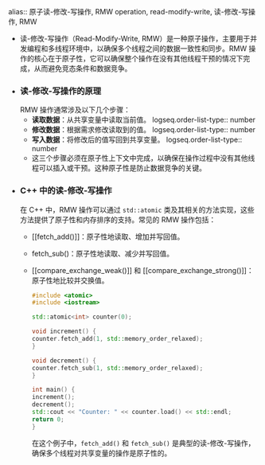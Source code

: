 alias:: 原子读-修改-写操作, RMW operation, read-modify-write, 读-修改-写操作, RMW

- 读-修改-写操作（Read-Modify-Write, RMW）是一种原子操作，主要用于并发编程和多线程环境中，以确保多个线程之间的数据一致性和同步。RMW 操作的核心在于原子性，它可以确保整个操作在没有其他线程干预的情况下完成，从而避免竞态条件和数据竞争。
- ### 读-修改-写操作的原理
  RMW 操作通常涉及以下几个步骤：
	- **读取数据**：从共享变量中读取当前值。
	  logseq.order-list-type:: number
	- **修改数据**：根据需求修改读取到的值。
	  logseq.order-list-type:: number
	- **写入数据**：将修改后的值写回到共享变量。
	  logseq.order-list-type:: number
	- 这三个步骤必须在原子性上下文中完成，以确保在操作过程中没有其他线程可以插入或干预。这种原子性是防止数据竞争的关键。
- ### C++ 中的读-修改-写操作
  在 C++ 中，RMW 操作可以通过 `std::atomic` 类及其相关的方法实现，这些方法提供了原子性和内存排序的支持。常见的 RMW 操作包括：
	- [[fetch_add()]]：原子性地读取、增加并写回值。
	- fetch_sub()：原子性地读取、减少并写回值。
	- [[compare_exchange_weak()]] 和 [[compare_exchange_strong()]]：原子性地比较并交换值。
	  
	  ```cpp
	  #include <atomic>
	  #include <iostream>
	  
	  std::atomic<int> counter(0);
	  
	  void increment() {
	  counter.fetch_add(1, std::memory_order_relaxed);
	  }
	  
	  void decrement() {
	  counter.fetch_sub(1, std::memory_order_relaxed);
	  }
	  
	  int main() {
	  increment();
	  decrement();
	  std::cout << "Counter: " << counter.load() << std::endl;
	  return 0;
	  }
	  ```
	  
	  在这个例子中，`fetch_add()` 和 `fetch_sub()` 是典型的读-修改-写操作，确保多个线程对共享变量的操作是原子性的。